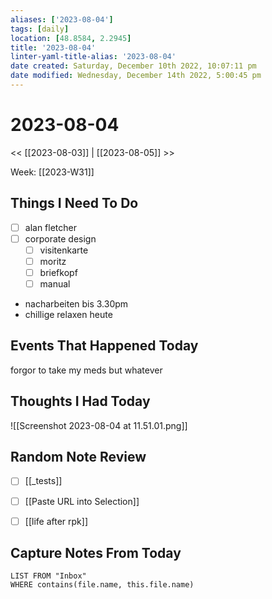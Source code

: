```yaml
---
aliases: ['2023-08-04']
tags: [daily]
location: [48.8584, 2.2945]
title: '2023-08-04'
linter-yaml-title-alias: '2023-08-04'
date created: Saturday, December 10th 2022, 10:07:11 pm
date modified: Wednesday, December 14th 2022, 5:00:45 pm
---
```


# 2023-08-04

<< [[2023-08-03]] | [[2023-08-05]] >>

Week: [[2023-W31]]

## Things I Need To Do
- [ ] alan fletcher
- [ ]  corporate design
    - [ ]  visitenkarte
    - [ ]  moritz
    - [ ]  briefkopf
    - [ ]  manual

- nacharbeiten bis 3.30pm
- chillige relaxen heute

## Events That Happened Today
forgor to take my meds but whatever

## Thoughts I Had Today
![[Screenshot 2023-08-04 at 11.51.01.png]]

## Random Note Review


- [ ] [[_tests]]
- [ ] [[Paste URL into Selection]]
- [ ] [[life after rpk]]



## Capture Notes From Today

```dataview
LIST FROM "Inbox"
WHERE contains(file.name, this.file.name)
```
